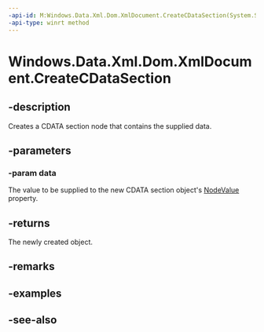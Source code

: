 ----api-id: M:Windows.Data.Xml.Dom.XmlDocument.CreateCDataSection(System.String)
-api-type: winrt method
---<!-- Method syntaxpublic Windows.Data.Xml.Dom.XmlCDataSection CreateCDataSection(System.String data)--># Windows.Data.Xml.Dom.XmlDocument.CreateCDataSection## -descriptionCreates a CDATA section node that contains the supplied data.## -parameters### -param dataThe value to be supplied to the new CDATA section object's [NodeValue](xmlcdatasection_nodevalue.md) property.## -returnsThe newly created object.## -remarks## -examples## -see-also